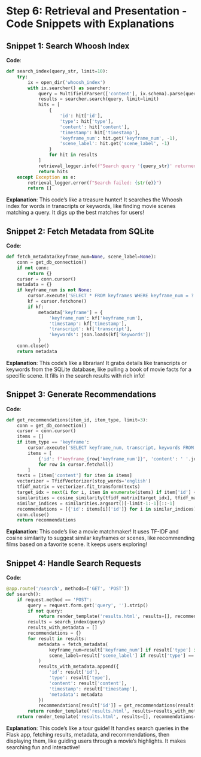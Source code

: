 # Step 6: Retrieval and Presentation - Code Snippets with Explanations

## Snippet 1: Search Whoosh Index
**Code**:
```python
def search_index(query_str, limit=10):
    try:
        ix = open_dir('whoosh_index')
        with ix.searcher() as searcher:
            query = MultifieldParser(['content'], ix.schema).parse(query_str)
            results = searcher.search(query, limit=limit)
            hits = [
                {
                    'id': hit['id'],
                    'type': hit['type'],
                    'content': hit['content'],
                    'timestamp': hit['timestamp'],
                    'keyframe_num': hit.get('keyframe_num', -1),
                    'scene_label': hit.get('scene_label', -1)
                }
                for hit in results
            ]
            retrieval_logger.info(f"Search query '{query_str}' returned {len(hits)} results")
            return hits
    except Exception as e:
        retrieval_logger.error(f"Search failed: {str(e)}")
        return []
```

**Explanation**:
This code’s like a treasure hunter! It searches the Whoosh index for words in transcripts or keywords, like finding movie scenes matching a query. It digs up the best matches for users!

## Snippet 2: Fetch Metadata from SQLite
**Code**:
```python
def fetch_metadata(keyframe_num=None, scene_label=None):
    conn = get_db_connection()
    if not conn:
        return {}
    cursor = conn.cursor()
    metadata = {}
    if keyframe_num is not None:
        cursor.execute('SELECT * FROM keyframes WHERE keyframe_num = ?', (keyframe_num,))
        kf = cursor.fetchone()
        if kf:
            metadata['keyframe'] = {
                'keyframe_num': kf['keyframe_num'],
                'timestamp': kf['timestamp'],
                'transcript': kf['transcript'],
                'keywords': json.loads(kf['keywords'])
            }
    conn.close()
    return metadata
```

**Explanation**:
This code’s like a librarian! It grabs details like transcripts or keywords from the SQLite database, like pulling a book of movie facts for a specific scene. It fills in the search results with rich info!

## Snippet 3: Generate Recommendations
**Code**:
```python
def get_recommendations(item_id, item_type, limit=3):
    conn = get_db_connection()
    cursor = conn.cursor()
    items = []
    if item_type == 'keyframe':
        cursor.execute('SELECT keyframe_num, transcript, keywords FROM keyframes')
        items = [
            {'id': f"keyframe_{row['keyframe_num']}", 'content': ' '.join([row['transcript'], ' '.join(json.loads(row['keywords']))])}
            for row in cursor.fetchall()
        ]
    texts = [item['content'] for item in items]
    vectorizer = TfidfVectorizer(stop_words='english')
    tfidf_matrix = vectorizer.fit_transform(texts)
    target_idx = next(i for i, item in enumerate(items) if item['id'] == item_id)
    similarities = cosine_similarity(tfidf_matrix[target_idx], tfidf_matrix).flatten()
    similar_indices = similarities.argsort()[-limit-1:-1][::-1]
    recommendations = [{'id': items[i]['id']} for i in similar_indices]
    conn.close()
    return recommendations
```

**Explanation**:
This code’s like a movie matchmaker! It uses TF-IDF and cosine similarity to suggest similar keyframes or scenes, like recommending films based on a favorite scene. It keeps users exploring!

## Snippet 4: Handle Search Requests
**Code**:
```python
@app.route('/search', methods=['GET', 'POST'])
def search():
    if request.method == 'POST':
        query = request.form.get('query', '').strip()
        if not query:
            return render_template('results.html', results=[], recommendations={}, query=query)
        results = search_index(query)
        results_with_metadata = []
        recommendations = {}
        for result in results:
            metadata = fetch_metadata(
                keyframe_num=result['keyframe_num'] if result['type'] in ['keyframe', 'event'] else None,
                scene_label=result['scene_label'] if result['type'] == 'scene' else None
            )
            results_with_metadata.append({
                'id': result['id'],
                'type': result['type'],
                'content': result['content'],
                'timestamp': result['timestamp'],
                'metadata': metadata
            })
            recommendations[result['id']] = get_recommendations(result['id'], result['type'])
        return render_template('results.html', results=results_with_metadata, recommendations=recommendations, query=query)
    return render_template('results.html', results=[], recommendations={}, query='')
```

**Explanation**:
This code’s like a tour guide! It handles search queries in the Flask app, fetching results, metadata, and recommendations, then displaying them, like guiding users through a movie’s highlights. It makes searching fun and interactive!